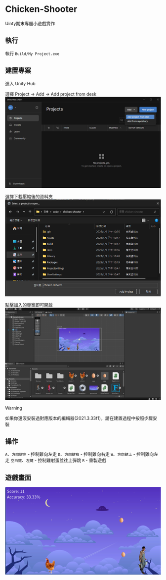 # Chicken-Shooter
Uinty期末專題小遊戲實作

## 執行
執行 `Build/My Project.exe`

## 建置專案
進入 Unity Hub

選擇 Project -> Add -> Add project from desk
![alt text](docs/image-1.png)

選擇下載壓縮後的資料夾
![alt text](docs/image-2.png)

點擊加入的專案即可開啟
![alt text](docs/image-3.png)


> [!WARNING]  
> 如果你還沒安裝過對應版本的編輯器(2021.3.33f1)，請在建置過程中按照步驟安裝

## 操作
`A`、`方向鍵左` - 控制雞向左走
`D`、`方向鍵右` - 控制雞向右走
`W`、`方向鍵上` - 控制雞向左走
`空白鍵`、`左鍵` - 控制雞射蛋並往上彈跳
`R` - 重製遊戲

## 遊戲畫面
![alt text](docs/image.png)